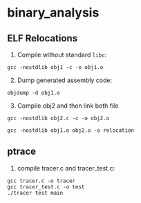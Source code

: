 # binary_analysis
## ELF Relocations
1. Compile without standard `libc`:

`gcc -nostdlib obj1 -c -o obj1.o`

2. Dump generated assembly code:

`objdump -d obj1.o`

3. Compile obj2 and then link both file

`gcc -nostdlib obj2.c -c -o obj2.o`

`gcc -nostdlib obj1.o obj2.o -o relocation`

## ptrace
1. compile tracer.c and tracer_test.c:

```
gcc tracer.c -o tracer
gcc tracer_test.c -o test
./tracer test main
```
